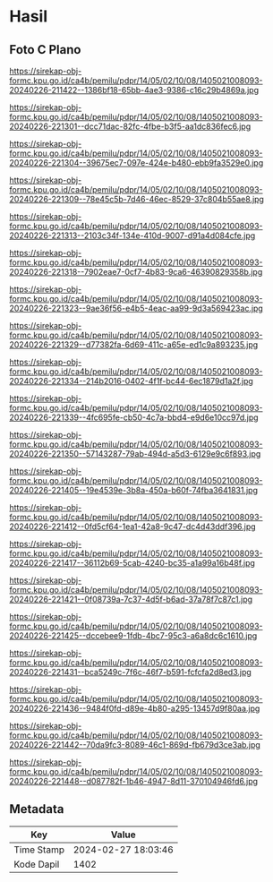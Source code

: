 # Hasil

## Foto C Plano

https://sirekap-obj-formc.kpu.go.id/ca4b/pemilu/pdpr/14/05/02/10/08/1405021008093-20240226-211422--1386bf18-65bb-4ae3-9386-c16c29b4869a.jpg

https://sirekap-obj-formc.kpu.go.id/ca4b/pemilu/pdpr/14/05/02/10/08/1405021008093-20240226-221301--dcc71dac-82fc-4fbe-b3f5-aa1dc836fec6.jpg

https://sirekap-obj-formc.kpu.go.id/ca4b/pemilu/pdpr/14/05/02/10/08/1405021008093-20240226-221304--39675ec7-097e-424e-b480-ebb9fa3529e0.jpg

https://sirekap-obj-formc.kpu.go.id/ca4b/pemilu/pdpr/14/05/02/10/08/1405021008093-20240226-221309--78e45c5b-7d46-46ec-8529-37c804b55ae8.jpg

https://sirekap-obj-formc.kpu.go.id/ca4b/pemilu/pdpr/14/05/02/10/08/1405021008093-20240226-221313--2103c34f-134e-410d-9007-d91a4d084cfe.jpg

https://sirekap-obj-formc.kpu.go.id/ca4b/pemilu/pdpr/14/05/02/10/08/1405021008093-20240226-221318--7902eae7-0cf7-4b83-9ca6-46390829358b.jpg

https://sirekap-obj-formc.kpu.go.id/ca4b/pemilu/pdpr/14/05/02/10/08/1405021008093-20240226-221323--9ae36f56-e4b5-4eac-aa99-9d3a569423ac.jpg

https://sirekap-obj-formc.kpu.go.id/ca4b/pemilu/pdpr/14/05/02/10/08/1405021008093-20240226-221329--d77382fa-6d69-411c-a65e-ed1c9a893235.jpg

https://sirekap-obj-formc.kpu.go.id/ca4b/pemilu/pdpr/14/05/02/10/08/1405021008093-20240226-221334--214b2016-0402-4f1f-bc44-6ec1879d1a2f.jpg

https://sirekap-obj-formc.kpu.go.id/ca4b/pemilu/pdpr/14/05/02/10/08/1405021008093-20240226-221339--4fc695fe-cb50-4c7a-bbd4-e9d6e10cc97d.jpg

https://sirekap-obj-formc.kpu.go.id/ca4b/pemilu/pdpr/14/05/02/10/08/1405021008093-20240226-221350--57143287-79ab-494d-a5d3-6129e9c6f893.jpg

https://sirekap-obj-formc.kpu.go.id/ca4b/pemilu/pdpr/14/05/02/10/08/1405021008093-20240226-221405--19e4539e-3b8a-450a-b60f-74fba3641831.jpg

https://sirekap-obj-formc.kpu.go.id/ca4b/pemilu/pdpr/14/05/02/10/08/1405021008093-20240226-221412--0fd5cf64-1ea1-42a8-9c47-dc4d43ddf396.jpg

https://sirekap-obj-formc.kpu.go.id/ca4b/pemilu/pdpr/14/05/02/10/08/1405021008093-20240226-221417--36112b69-5cab-4240-bc35-a1a99a16b48f.jpg

https://sirekap-obj-formc.kpu.go.id/ca4b/pemilu/pdpr/14/05/02/10/08/1405021008093-20240226-221421--0f08739a-7c37-4d5f-b6ad-37a78f7c87c1.jpg

https://sirekap-obj-formc.kpu.go.id/ca4b/pemilu/pdpr/14/05/02/10/08/1405021008093-20240226-221425--dccebee9-1fdb-4bc7-95c3-a6a8dc6c1610.jpg

https://sirekap-obj-formc.kpu.go.id/ca4b/pemilu/pdpr/14/05/02/10/08/1405021008093-20240226-221431--bca5249c-7f6c-46f7-b591-fcfcfa2d8ed3.jpg

https://sirekap-obj-formc.kpu.go.id/ca4b/pemilu/pdpr/14/05/02/10/08/1405021008093-20240226-221436--9484f0fd-d89e-4b80-a295-13457d9f80aa.jpg

https://sirekap-obj-formc.kpu.go.id/ca4b/pemilu/pdpr/14/05/02/10/08/1405021008093-20240226-221442--70da9fc3-8089-46c1-869d-fb679d3ce3ab.jpg

https://sirekap-obj-formc.kpu.go.id/ca4b/pemilu/pdpr/14/05/02/10/08/1405021008093-20240226-221448--d087782f-1b46-4947-8d11-370104946fd6.jpg


## Metadata

| Key        | Value               |
| ---------- | ------------------- |
| Time Stamp | 2024-02-27 18:03:46 |
| Kode Dapil | 1402                |



